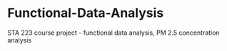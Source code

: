 # Functional-Data-Analysis
STA 223 course project - functional data analysis, PM 2.5 concentration analysis
